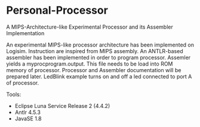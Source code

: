 # Personal-Processor
A MIPS-Architecture-like Experimental Processor and its Assembler Implementation

An experimental MIPS-like processor architecture has been implemented on Logisim.
Instruction are inspired from MIPS assembly.
An ANTLR-based assembler has been implemented in order to program processor. 
Assemler yields a myprocprogram.output. This file needs to be load into ROM memory of processor.
Processor and Assembler documentation will be prepared later. LedBlink example turns on and off a led connected to port A of processor.  

Tools:
  - Eclipse Luna Service Release 2 (4.4.2)
  - Antlr 4.5.3
  - JavaSE 1.8

